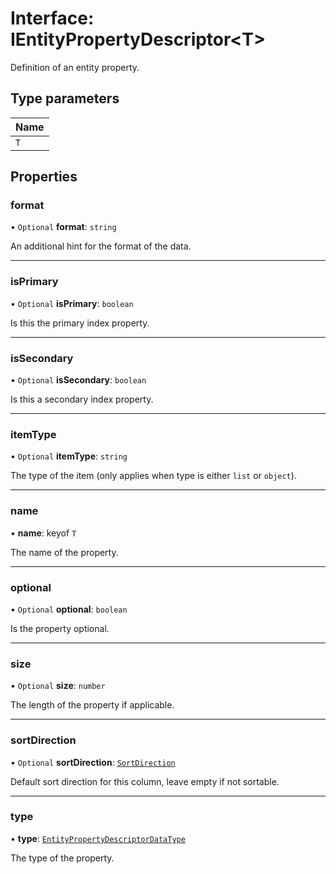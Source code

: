 # Interface: IEntityPropertyDescriptor\<T\>

Definition of an entity property.

## Type parameters

| Name |
| :------ |
| `T` |

## Properties

### format

• `Optional` **format**: `string`

An additional hint for the format of the data.

___

### isPrimary

• `Optional` **isPrimary**: `boolean`

Is this the primary index property.

___

### isSecondary

• `Optional` **isSecondary**: `boolean`

Is this a secondary index property.

___

### itemType

• `Optional` **itemType**: `string`

The type of the item (only applies when type is either `list` or `object`).

___

### name

• **name**: keyof `T`

The name of the property.

___

### optional

• `Optional` **optional**: `boolean`

Is the property optional.

___

### size

• `Optional` **size**: `number`

The length of the property if applicable.

___

### sortDirection

• `Optional` **sortDirection**: [`SortDirection`](../enums/SortDirection.md)

Default sort direction for this column, leave empty if not sortable.

___

### type

• **type**: [`EntityPropertyDescriptorDataType`](../modules.md#entitypropertydescriptordatatype)

The type of the property.
